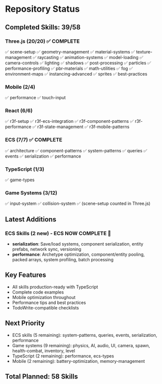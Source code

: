 # Repository Status

## Completed Skills: 39/58

### Three.js (20/20) ✅ COMPLETE
✅ scene-setup
✅ geometry-management
✅ material-systems
✅ texture-management
✅ raycasting
✅ animation-systems
✅ model-loading
✅ camera-controls
✅ lighting
✅ shadows
✅ post-processing
✅ particles
✅ performance-profiling
✅ pbr-materials
✅ math-utilities
✅ fog
✅ environment-maps
✅ instancing-advanced
✅ sprites
✅ best-practices

### Mobile (2/4)
✅ performance
✅ touch-input

### React (6/6)
✅ r3f-setup
✅ r3f-ecs-integration
✅ r3f-component-patterns
✅ r3f-performance
✅ r3f-state-management
✅ r3f-mobile-patterns

### ECS (7/7) ✅ COMPLETE
✅ architecture
✅ component-patterns
✅ system-patterns
✅ queries
✅ events
✅ serialization
✅ performance

### TypeScript (1/3)
✅ game-types

### Game Systems (3/12)
✅ input-system
✅ collision-system
✅ (scene-setup counted in Three.js)

## Latest Additions

### ECS Skills (2 new) - ECS NOW COMPLETE 🎉
- **serialization**: Save/load systems, component serialization, entity prefabs, network sync, versioning
- **performance**: Archetype optimization, component/entity pooling, packed arrays, system profiling, batch processing

## Key Features
- All skills production-ready with TypeScript
- Complete code examples
- Mobile optimization throughout
- Performance tips and best practices
- TodoWrite-compatible checklists

## Next Priority
- ECS skills (5 remaining): system-patterns, queries, events, serialization, performance
- Game systems (9 remaining): physics, AI, audio, UI, camera, spawn, health-combat, inventory, level
- TypeScript (2 remaining): performance, ecs-types
- Mobile (2 remaining): battery-optimization, memory-management

## Total Planned: 58 Skills
